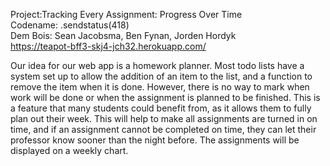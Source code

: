 Project:Tracking Every Assignment: Progress Over Time</br>
Codename: .sendstatus(418)</br>
Dem Bois: Sean Jacobsma, Ben Fynan, Jorden Hordyk</br>
https://teapot-bff3-skj4-jch32.herokuapp.com/

Our idea for our web app is a homework planner. Most todo lists have a system set up to allow
the addition of an item to the list, and a function to remove the item when it is done.
However, there is no way to mark when work will be done or when the assignment is planned to be finished. This is a feature that many students could benefit from, as it allows them to fully plan out their week. This will help to make all assignments are turned in on time, and if an assignment cannot be completed on time, they can let their professor know sooner than the night before. The assignments will be displayed on a weekly chart.
